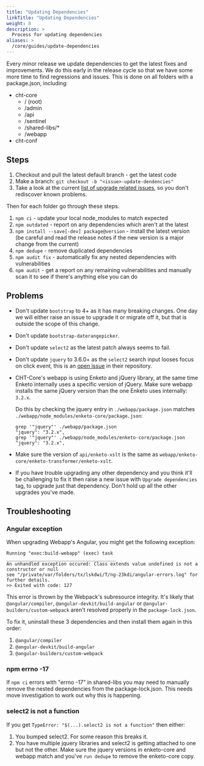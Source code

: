 ```yaml
---
title: "Updating Dependencies"
linkTitle: "Updating Dependencies"
weight: 8
description: >
  Process for updating dependencies
aliases: >
  /core/guides/update-dependencies
---
```


Every minor release we update dependencies to get the latest fixes and improvements. We do this early in the release cycle so that we have some more time to find regressions and issues. This is done on all folders with a package.json, including:

- cht-core
  - / (root)
  - /admin
  - /api
  - /sentinel
  - /shared-libs/*
  - /webapp
- cht-conf

## Steps

1. Checkout and pull the latest default branch - get the latest code
2. Make a branch: `git checkout -b "<issue>-update-dendencies"`
3. Take a look at the current [list of upgrade related issues](https://github.com/medic/cht-core/issues?q=is%3Aissue+is%3Aopen+label%3A%22Upgrade+dependencies%22), so you don't rediscover known problems. 

Then for each folder go through these steps.

1. `npm ci` - update your local node_modules to match expected
2. `npm outdated` - report on any dependencies which aren't at the latest
3. `npm install --save[-dev] package@version` - install the latest version (be careful and read the release notes if the new version is a major change from the current)
4. `npm dedupe` - remove duplicated dependencies
5. `npm audit fix` - automatically fix any nested dependencies with vulnerabilities
6. `npm audit` - get a report on any remaining vulnerabilities and manually scan it to see if there's anything else you can do

## Problems

- Don't update `bootstrap` to 4+ as it has many breaking changes. One day we will either raise an issue to upgrade it or migrate off it, but that is outside the scope of this change.
- Don't update `bootstrap-daterangepicker`.
- Don't update `select2` as the latest patch always seems to fail.
- Don't update `jquery` to 3.6.0+ as the `select2` search input looses focus on click event, this is an [open issue](https://github.com/select2/select2/issues/5993) in their repository.
- CHT-Core's webapp is using Enketo and jQuery library, at the same time Enketo internally uses a specific version of jQuery. Make sure webapp installs the same jQuery version than the one Enketo uses internally: `3.2.x`.

  Do this by checking the jquery entry in `./webapp/package.json` matches `./webapp/node_modules/enketo-core/package.json`:

  ```
  grep '"jquery"' ./webapp/package.json
  "jquery": "3.2.x",
  grep '"jquery"' ./webapp/node_modules/enketo-core/package.json
  "jquery": "3.2.x",
  ```

- Make sure the version of `api/enketo-xslt` is the same as `webapp/enketo-core/enketo-transformer/enketo-xslt`.
- If you have trouble upgrading any other dependency and you think it'll be challenging to fix it then raise a new issue with `Upgrade dependencies` tag, to upgrade just that dependency. Don't hold up all the other upgrades you've made.

## Troubleshooting

### Angular exception

When upgrading Webapp's Angular, you might get the following exception:
```
Running "exec:build-webapp" (exec) task
________________________________________
An unhandled exception occured: Class extends value undefined is not a constructor or null
see "/private/var/folders/tx/lskdwi/T/ng-23kdi/angular-errors.log" for further details.
>> Exited with code: 127
```
This error is thrown by the Webpack's subresource integrity. It's likely that `@angular/compiler`, `@angular-devkit/build-angular` or `@angular-builders/custom-webpack` aren't resolved properly in the `package-lock.json`.

To fix it, uninstall these 3 dependencies and then install them again in this order:
1. `@angular/compiler`
2. `@angular-devkit/build-angular`
3. `@angular-builders/custom-webpack`

### npm errno -17

If `npm ci` errors with "errno -17" in shared-libs you may need to manually remove the nested dependencies from the package-lock.json. This needs move investigation to work out why this is happening.

### select2 is not a function

If you get `TypeError: "$(...).select2 is not a function"` then either:
1. You bumped select2. For some reason this breaks it.
2. You have multiple jquery libraries and select2 is getting attached to one but not the other. Make sure the jquery versions in enketo-core and webapp match and you've `run dedupe` to remove the enketo-core copy.
